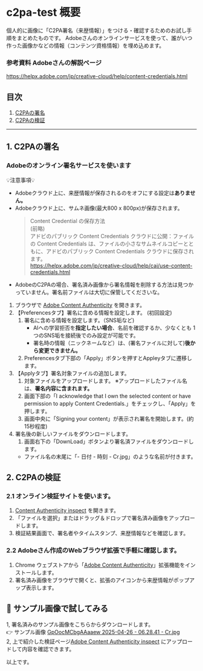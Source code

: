 # c2pa-test 概要  
個人的に画像に「C2PA署名（来歴情報）」をつける・確認するためのお試し手順をまとめたものです。
Adobeさんのオンラインサービスを使って、誰がいつ作った画像かなどの情報（コンテンツ資格情報）を埋め込めます。

### 参考資料 Adobeさんの解説ページ
https://helpx.adobe.com/jp/creative-cloud/help/content-credentials.html
## 目次  
1. [C2PAの署名](#1-C2PAの署名)  
1. [C2PAの検証](#2-C2PAの検証)  

---

## 1. C2PAの署名  
### Adobeのオンライン署名サービスを使います  
💡注意事項💡  
- Adobeクラウド上に、来歴情報が保存されるのをオフにする設定は**ありません。**  
- Adobeクラウド上に、サムネ画像(最大800 x 800px)が保存されます。  
  > Content Credential の保存方法  
  > (前略)  
  > アドビのパブリック Content Credentials クラウドに公開：ファイルの Content Credentials は、ファイルの小さなサムネイルコピーとともに、アドビのパブリック Content Credentials クラウドに保存されます。  
  > https://helpx.adobe.com/jp/creative-cloud/help/cai/use-content-credentials.html
- AdobeのC2PAの場合、署名済み画像から署名情報を削除する方法は見つかっていません。署名前ファイルは大切に保管してくださいな。
1. ブラウザで [Adobe Content Authenticity](https://contentauthenticity.adobe.com/) を開きます。  
1. 【Preferencesタブ】署名に含める情報を設定します。 (初回設定)  
   1. 署名に含める情報を設定します。（SNS垢など)  
      - AIへの学習拒否を**指定したい場合**、名前を確認するか、少なくとも 1 つのSNS垢を接続後でのみ設定が可能です。    
      - 署名時の情報（ニックネームなど）は、(署名ファイルに対して)**後から変更できません。**   
   1. Preferencesタブ下部の「Apply」ボタンを押すとAppleyタブに遷移します。  
1. 【Applyタブ】署名対象ファイルの追加します。  
   1. 対象ファイルをアップロードします。 ※アップロードしたファイル名は、**署名内容に含まれます。**   
   1. 画面下部の「I acknowledge that I own the selected content or have permission to apply Content Credentials.」をチェックし、「Apply」を押します。
   1. 画面中央に「Signing your content」が表示され署名を開始します。(約15秒程度)
1. 署名後の新しいファイルをダウンロードします。
   1. 画面右下の「DownLoad」ボタンより署名済ファイルをダウンロードします。
   - ファイル名の末尾に「- 日付 - 時刻 - Cr.jpg」のような名前が付きます。

## 2. C2PAの検証
### 2.1 オンライン検証サイトを使います。   
1. [Content Authenticity inspect](https://contentauthenticity.adobe.com/inspect) を開きます。   
1. 「ファイルを選択」またはドラッグ＆ドロップで署名済み画像をアップロードします。    
1. 検証結果画面で、署名者やタイムスタンプ、来歴情報などを確認します。   
### 2.2 Adobeさん作成のWebブラウザ拡張で手軽に確認します。  
1. Chrome ウェブストアから「[Adobe Content Authenticity](https://chromewebstore.google.com/detail/content-credentials/dmfbmenkapmaoldfgacgkoaoiblkimel?pli=1)」拡張機能をインストールします。  
1. 署名済み画像をブラウザで開くと、拡張のアイコンから来歴情報がポップアップ表示します。  

## 🎁 サンプル画像で試してみる  
1, 署名済みのサンプル画像をこちらからダウンロードします。  
👉 サンプル画像 [GpOocMCbgAAaaew 2025-04-26 - 06.28.41 - Cr.jpg](https://github.com/haruharu-1105/c2pa-test/blob/main/asset/GpOocMCbgAAaaew%202025-04-26%20-%2006.28.41%20-%20Cr.jpg)  
2, 上で紹介した検証ページ[Adobe Content Authenticity inspect](https://contentauthenticity.adobe.com/inspect) にアップロードして内容を確認できます。  

以上です。
